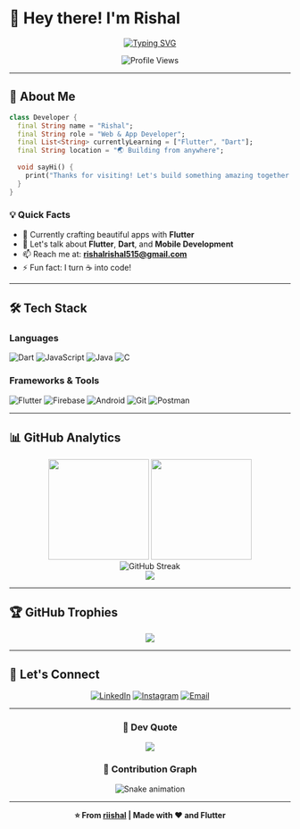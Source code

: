 # 👋 Hey there! I'm Rishal

<div align="center">
  
[![Typing SVG](https://readme-typing-svg.herokuapp.com?font=Fira+Code&weight=600&size=28&duration=3000&pause=1000&color=6366F1&center=true&vCenter=true&width=600&lines=Web+%26+App+Developer;Flutter+Enthusiast;Building+Amazing+Experiences)](https://git.io/typing-svg)

![Profile Views](https://komarev.com/ghpvc/?username=riishal&label=Profile%20Views&color=6366f1&style=for-the-badge)

</div>

---

## 🚀 About Me

```dart
class Developer {
  final String name = "Rishal";
  final String role = "Web & App Developer";
  final List<String> currentlyLearning = ["Flutter", "Dart"];
  final String location = "🌏 Building from anywhere";
  
  void sayHi() {
    print("Thanks for visiting! Let's build something amazing together 🚀");
  }
}
```

### 💡 Quick Facts
- 🔭 Currently crafting beautiful apps with **Flutter**
- 💬 Let's talk about **Flutter**, **Dart**, and **Mobile Development**
- 📫 Reach me at: **rishalrishal515@gmail.com**
- ⚡ Fun fact: I turn ☕ into code!

---

## 🛠️ Tech Stack

### Languages
![Dart](https://img.shields.io/badge/Dart-0175C2?style=for-the-badge&logo=dart&logoColor=white)
![JavaScript](https://img.shields.io/badge/JavaScript-F7DF1E?style=for-the-badge&logo=javascript&logoColor=black)
![Java](https://img.shields.io/badge/Java-ED8B00?style=for-the-badge&logo=openjdk&logoColor=white)
![C](https://img.shields.io/badge/C-00599C?style=for-the-badge&logo=c&logoColor=white)

### Frameworks & Tools
![Flutter](https://img.shields.io/badge/Flutter-02569B?style=for-the-badge&logo=flutter&logoColor=white)
![Firebase](https://img.shields.io/badge/Firebase-FFCA28?style=for-the-badge&logo=firebase&logoColor=black)
![Android](https://img.shields.io/badge/Android-3DDC84?style=for-the-badge&logo=android&logoColor=white)
![Git](https://img.shields.io/badge/Git-F05032?style=for-the-badge&logo=git&logoColor=white)
![Postman](https://img.shields.io/badge/Postman-FF6C37?style=for-the-badge&logo=postman&logoColor=white)

---

## 📊 GitHub Analytics

<div align="center">
  <img height="180em" src="https://github-readme-stats.vercel.app/api?username=riishal&show_icons=true&theme=tokyonight&include_all_commits=true&count_private=true&hide_border=true&bg_color=0D1117"/>
  <img height="180em" src="https://github-readme-stats.vercel.app/api/top-langs/?username=riishal&layout=compact&theme=tokyonight&hide_border=true&bg_color=0D1117"/>
</div>

<div align="center">
  <img src="https://github-readme-streak-stats.herokuapp.com/?user=riishal&theme=tokyonight&hide_border=true&background=0D1117" alt="GitHub Streak"/>
</div>

<div align="center">
  <img src="https://github-readme-activity-graph.vercel.app/graph?username=riishal&theme=tokyo-night&hide_border=true&bg_color=0D1117" />
</div>

---

## 🏆 GitHub Trophies

<div align="center">
  <img src="https://github-profile-trophy.vercel.app/?username=riishal&theme=tokyonight&no-frame=true&no-bg=true&row=1&column=7" />
</div>

---

## 🤝 Let's Connect

<div align="center">
  
[![LinkedIn](https://img.shields.io/badge/LinkedIn-0077B5?style=for-the-badge&logo=linkedin&logoColor=white)](https://linkedin.com/in/rishal-muhammed-9bb017262)
[![Instagram](https://img.shields.io/badge/Instagram-E4405F?style=for-the-badge&logo=instagram&logoColor=white)](https://instagram.com/riishal._)
[![Email](https://img.shields.io/badge/Email-D14836?style=for-the-badge&logo=gmail&logoColor=white)](mailto:rishalrishal515@gmail.com)

</div>

---

<div align="center">
  
### 💭 Dev Quote

![](https://quotes-github-readme.vercel.app/api?type=horizontal&theme=tokyonight)

### 🐍 Contribution Graph

![Snake animation](https://github.com/riishal/riishal/blob/output/github-contribution-grid-snake-dark.svg)

---

**⭐ From [riishal](https://github.com/riishal) | Made with ❤️ and Flutter**

</div>
